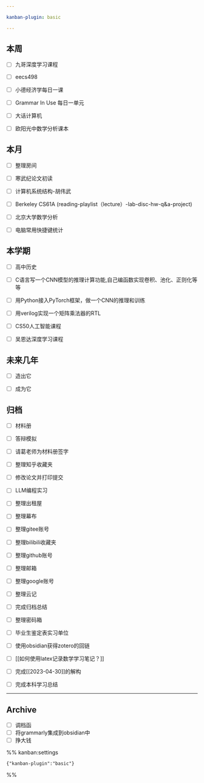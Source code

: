 ```yaml
---

kanban-plugin: basic

---
```


## 本周

- [ ] 九哥深度学习课程
- [ ] eecs498
- [ ] 小德经济学每日一课
- [ ] Grammar In Use 每日一单元
- [ ] 大话计算机
- [ ] 欧阳光中数学分析课本


## 本月

- [ ] 整理房间
- [ ] 寒武纪论文初读
- [ ] 计算机系统结构-胡伟武
- [ ] Berkeley CS61A (reading-playlist（lecture）-lab-disc-hw-q&a-project)
- [ ] 北京大学数学分析
- [ ] 电脑常用快捷键统计


## 本学期

- [ ] 高中历史
- [ ] C语言写一个CNN模型的推理计算功能,自己编函数实现卷积、池化、正则化等等
- [ ] 用Python接入PyTorch框架，做一个CNN的推理和训练
- [ ] 用verilog实现一个矩阵乘法器的RTL
- [ ] CS50人工智能课程
- [ ] 吴恩达深度学习课程


## 未来几年

- [ ] 造出它
- [ ] 成为它


## 归档

- [ ] 材料册
- [ ] 答辩模拟
- [ ] 请葛老师为材料册签字
- [ ] 整理知乎收藏夹
- [ ] 修改论文并打印提交
- [ ] LLM编程实习
- [ ] 整理出租屋
- [ ] 整理幕布
- [ ] 整理gitee账号
- [ ] 整理bilibili收藏夹
- [ ] 整理github账号
- [ ] 整理邮箱
- [ ] 整理google账号
- [ ] 整理云记
- [ ] 完成归档总结
- [ ] 整理密码箱
- [ ] 毕业生鉴定表实习单位
- [ ] 使用obsidian获得zotero的回链
- [ ] [[如何使用latex记录数学学习笔记？]]
- [ ] 完成[[2023-04-30]]的解构
- [ ] 完成本科学习总结


***

## Archive

- [ ] 调档函
- [ ] 将grammarly集成到obsidian中
- [ ] 挣大钱

%% kanban:settings
```
{"kanban-plugin":"basic"}
```
%%